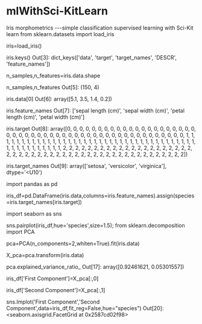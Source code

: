 # mlWithSci-KitLearn
 Iris morphometrics ---simple classification supervised learning with Sci-Kit learn
from sklearn.datasets import load_iris

iris=load_iris()

iris.keys()
Out[3]: dict_keys(['data', 'target', 'target_names', 'DESCR', 'feature_names'])

n_samples,n_features=iris.data.shape

n_samples,n_features
Out[5]: (150, 4)

iris.data[0]
Out[6]: array([5.1, 3.5, 1.4, 0.2])

iris.feature_names
Out[7]: 
['sepal length (cm)',
 'sepal width (cm)',
 'petal length (cm)',
 'petal width (cm)']

iris.target
Out[8]: 
array([0, 0, 0, 0, 0, 0, 0, 0, 0, 0, 0, 0, 0, 0, 0, 0, 0, 0, 0, 0, 0, 0,
       0, 0, 0, 0, 0, 0, 0, 0, 0, 0, 0, 0, 0, 0, 0, 0, 0, 0, 0, 0, 0, 0,
       0, 0, 0, 0, 0, 0, 1, 1, 1, 1, 1, 1, 1, 1, 1, 1, 1, 1, 1, 1, 1, 1,
       1, 1, 1, 1, 1, 1, 1, 1, 1, 1, 1, 1, 1, 1, 1, 1, 1, 1, 1, 1, 1, 1,
       1, 1, 1, 1, 1, 1, 1, 1, 1, 1, 1, 1, 2, 2, 2, 2, 2, 2, 2, 2, 2, 2,
       2, 2, 2, 2, 2, 2, 2, 2, 2, 2, 2, 2, 2, 2, 2, 2, 2, 2, 2, 2, 2, 2,
       2, 2, 2, 2, 2, 2, 2, 2, 2, 2, 2, 2, 2, 2, 2, 2, 2, 2])

iris.target_names
Out[9]: array(['setosa', 'versicolor', 'virginica'], dtype='<U10')

import pandas as pd

iris_df=pd.DataFrame(iris.data,columns=iris.feature_names).assign(species=iris.target_names[iris.target])

import seaborn as sns

sns.pairplot(iris_df,hue='species',size=1.5);
from sklearn.decomposition import PCA

pca=PCA(n_components=2,whiten=True).fit(iris.data)

X_pca=pca.transform(iris.data)

pca.explained_variance_ratio_
Out[17]: array([0.92461621, 0.05301557])

iris_df['First Component']=X_pca[:,0]

iris_df['Second Component']=X_pca[:,1]

sns.lmplot('First Component','Second Component',data=iris_df,fit_reg=False,hue="species")
Out[20]: <seaborn.axisgrid.FacetGrid at 0x2587cd02f98>
